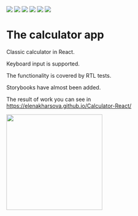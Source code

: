 <img src="https://img.shields.io/badge/React-blue"> <img src="https://img.shields.io/badge/TS-blue"> <img src="https://img.shields.io/badge/JS-yellow">
<img src="https://img.shields.io/badge/HTML-orange"> <img src="https://img.shields.io/badge/CSS-purple"> <img src="https://img.shields.io/badge/Storybook-green">
# The calculator app
Classic calculator in React.

Keyboard input is supported.

The functionality is covered by RTL tests.

Storybooks have almost been added.

The result of work you can see in https://elenakharsova.github.io/Calculator-React/

<img src="https://github.com/user-attachments/assets/4c7821b5-02a0-4187-ba8f-1db9cdba8976" width="250">
